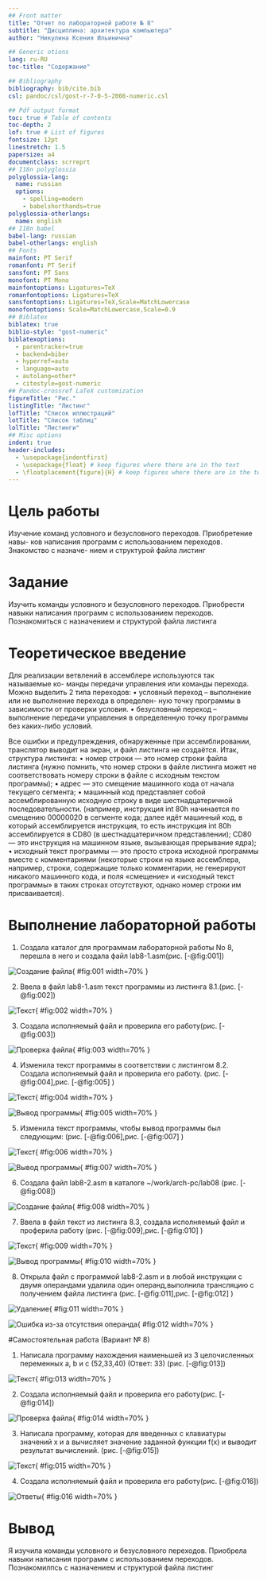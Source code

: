 ```yaml
---
## Front matter
title: "Отчет по лабораторной работе № 8"
subtitle: "Дисциплина: архитектура компьютера"
author: "Никулина Ксения Ильинична"

## Generic otions
lang: ru-RU
toc-title: "Содержание"

## Bibliography
bibliography: bib/cite.bib
csl: pandoc/csl/gost-r-7-0-5-2008-numeric.csl

## Pdf output format
toc: true # Table of contents
toc-depth: 2
lof: true # List of figures
fontsize: 12pt
linestretch: 1.5
papersize: a4
documentclass: scrreprt
## I18n polyglossia
polyglossia-lang:
  name: russian
  options:
	- spelling=modern
	- babelshorthands=true
polyglossia-otherlangs:
  name: english
## I18n babel
babel-lang: russian
babel-otherlangs: english
## Fonts
mainfont: PT Serif
romanfont: PT Serif
sansfont: PT Sans
monofont: PT Mono
mainfontoptions: Ligatures=TeX
romanfontoptions: Ligatures=TeX
sansfontoptions: Ligatures=TeX,Scale=MatchLowercase
monofontoptions: Scale=MatchLowercase,Scale=0.9
## Biblatex
biblatex: true
biblio-style: "gost-numeric"
biblatexoptions:
  - parentracker=true
  - backend=biber
  - hyperref=auto
  - language=auto
  - autolang=other*
  - citestyle=gost-numeric
## Pandoc-crossref LaTeX customization
figureTitle: "Рис."
listingTitle: "Листинг"
lofTitle: "Список иллюстраций"
lotTitle: "Список таблиц"
lolTitle: "Листинги"
## Misc options
indent: true
header-includes:
  - \usepackage{indentfirst}
  - \usepackage{float} # keep figures where there are in the text
  - \floatplacement{figure}{H} # keep figures where there are in the text
---
```


# Цель работы

Изучение команд условного и безусловного переходов. Приобретение навы-
ков написания программ с использованием переходов. Знакомство с назначе-
нием и структурой файла листинг

# Задание

Изучить команды условного и безусловного переходов. Приобрести навыки написания программ с использованием переходов. Познакомиться с назначением и структурой файла листинга

# Теоретическое введение

Для реализации ветвлений в ассемблере используются так называемые ко-
манды передачи управления или команды перехода. Можно выделить 2 типа
переходов:
• условный переход – выполнение или не выполнение перехода в определен-
ную точку программы в зависимости от проверки условия.
• безусловный переход – выполнение передачи управления в определенную
точку программы без каких-либо условий.

Все ошибки и предупреждения, обнаруженные при ассемблировании, транслятор выводит на экран, и файл листинга не создаётся.
Итак, структура листинга:
• номер строки — это номер строки файла листинга (нужно помнить, что номер строки в файле листинга может не соответствовать номеру строки
в файле с исходным текстом программы);
• адрес — это смещение машинного кода от начала текущего сегмента;
• машинный код представляет собой ассемблированную исходную строку в виде шестнадцатеричной последовательности. (например, инструкция int 80h начинается по смещению 00000020 в сегменте кода; далее идёт машинный код, в который ассемблируется инструкция, то есть инструкция int 80h ассемблируется в CD80 (в шестнадцатеричном представлении);
CD80 — это инструкция на машинном языке, вызывающая прерывание
ядра);
• исходный текст программы — это просто строка исходной программы вместе с комментариями (некоторые строки на языке ассемблера, например, строки, содержащие только комментарии, не генерируют никакого машинного кода, и поля «смещение» и «исходный текст программы» в таких строках отсутствуют, однако номер строки им присваивается).


# Выполнение лабораторной работы

1. Создала каталог для программам лабораторной работы No 8, перешла в него и создала файл lab8-1.asm(рис. [-@fig:001])

![Создание файла](image/1.png){ #fig:001 width=70% }

2. Ввела в файл lab8-1.asm текст программы из листинга 8.1.(рис. [-@fig:002])

![Текст](image/2.png){ #fig:002 width=70% }

3. Создала исполняемый файл и проверила его работу(рис. [-@fig:003])

![Проверка файла](image/3.png){ #fig:003 width=70% }

4. Изменила текст программы в соответствии с листингом 8.2. Создала исполняемый файл и проверила его работу. (рис. [-@fig:004],рис. [-@fig:005] )

![Текст](image/4.png){ #fig:004 width=70% }

![Вывод программы](image/5.png){ #fig:005 width=70% }


5. Изменила текст программы, чтобы вывод программы был следующим: (рис. [-@fig:006],рис. [-@fig:007] )

![Текст](image/6.png){ #fig:006 width=70% }

![Вывод программы](image/7.png){ #fig:007 width=70% }

6. Создала файл lab8-2.asm в каталоге ~/work/arch-pc/lab08  (рис. [-@fig:008])

![Создание файла](image/8.png){ #fig:008 width=70% }

7. Ввела в файл текст из листинга 8.3, создала исполняемый файл и проферила работу (рис. [-@fig:009],рис. [-@fig:010] )

![Текст](image/9.png){ #fig:009 width=70% }

![Вывод программы](image/10.png){ #fig:010 width=70% }

8. Открыла файл с программой lab8-2.asm и в любой инструкции с двумя операндами удалила один операнд,выполнила трансляцию с получением файла
листинга (рис. [-@fig:011],рис. [-@fig:012] )

![Удаление](image/12.png){ #fig:011 width=70% }

![Ошибка из-за отсутствия операнда](image/13.png){ #fig:012 width=70% }


#Самостоятельная работа (Вариант № 8)
1. Написала программу нахождения наименьшей из 3 целочисленных переменных a, b и с (52,33,40) (Ответ: 33)   (рис. [-@fig:013])

![Текст](image/16.png){ #fig:013 width=70% }

2. Создала исполняемый файл и проверила его работу(рис. [-@fig:014])

![Проверка файла](image/17.png){ #fig:014 width=70% }

3. Напиcала программу, которая для введенных с клавиатуры значений x и a вычисляет значение заданной функции f(x) и выводит результат вычислений. (рис. [-@fig:015])

![Текст](image/18.png){ #fig:015 width=70% }

4. Создала исполняемый файл и проверила его работу(рис. [-@fig:016])

![Ответы](image/19.png){ #fig:016 width=70% }



# Вывод

Я изучила команды условного и безусловного переходов. Приобрела навыки написания программ с использованием переходов. Познакомилпсь с назначением и структурой файла листинг


